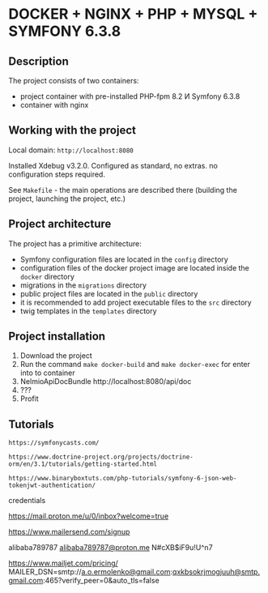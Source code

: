 # DOCKER + NGINX + PHP + MYSQL + SYMFONY 6.3.8

## Description

The project consists of two containers:
- project container with pre-installed PHP-fpm 8.2 И Symfony 6.3.8
- container with nginx

## Working with the project

Local domain: ``http://localhost:8080``

Installed Xdebug v3.2.0. Configured as standard, no extras. no configuration steps required.

See ``Makefile`` -  the main operations are described there (building the project, launching the project, etc.)

## Project architecture
The project has a primitive architecture:
- Symfony configuration files are located in the ``config`` directory
- configuration files of the docker project image are located inside the ``docker`` directory
- migrations in the ``migrations`` directory
- public project files are located in the ``public`` directory
- it is recommended to add project executable files to the ``src`` directory
- twig templates in the ``templates`` directory

## Project installation
1. Download the project
2. Run the command ``make docker-build`` and ``make docker-exec`` for enter into to container
3. NelmioApiDocBundle  http://localhost:8080/api/doc
4. ???
5. Profit

## Tutorials

```https://symfonycasts.com/```

```https://www.doctrine-project.org/projects/doctrine-orm/en/3.1/tutorials/getting-started.html```

```https://www.binaryboxtuts.com/php-tutorials/symfony-6-json-web-tokenjwt-authentication/```



credentials



https://mail.proton.me/u/0/inbox?welcome=true


https://www.mailersend.com/signup

alibaba789787
alibaba789787@proton.me
N#cXB$iF9u!U^n7

https://www.mailjet.com/pricing/
MAILER_DSN=smtp://a.o.ermolenko@gmail.com:qxkbsokrjmogjuuh@smtp.gmail.com:465?verify_peer=0&auto_tls=false

